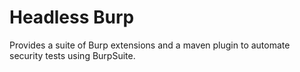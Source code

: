 Headless Burp
=============

Provides a suite of Burp extensions and a maven plugin to automate security tests using BurpSuite.